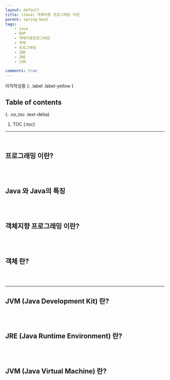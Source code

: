 ```yaml
---
layout: default
title: (Java) 객체지향 프로그래밍 이란
parent: spring-boot
tags:
    - java
    - OOP
    - 객체지향프로그래밍
    - 객체
    - 프로그래밍
    - JDK
    - JRE
    - JVM

comments: true
---
```


아직작성중
{: .label .label-yellow }


## Table of contents
{: .no_toc .text-delta}

1. TOC
{:toc}

---

<br>

## **프로그래밍** 이란?

<br><br>

## Java 와 Java의 특징

<br><br>

## **객체지향 프로그래밍** 이란?

<br><br>

## **객체** 란?

<br><br>

---

## JVM (Java Development Kit) 란?

<br><br>

## JRE (Java Runtime Environment) 란?

<br><br>

## JVM (Java Virtual Machine) 란?

